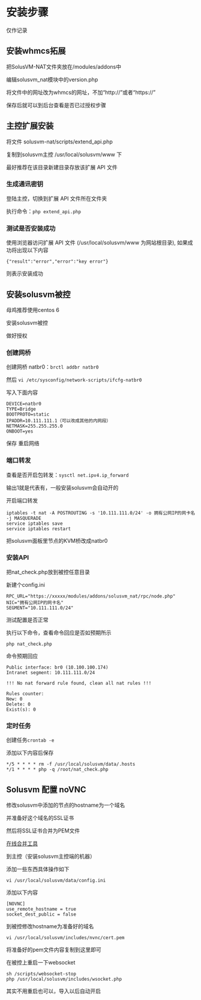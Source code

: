 # 安装步骤

仅作记录

## 安装whmcs拓展
把SolusVM-NAT文件夹放在/modules/addons中

编辑solusvm_nat模块中的version.php

将文件中的网址改为whmcs的网址，不加“http://”或者“https://”

保存后就可以到后台查看是否已过授权步骤

## 主控扩展安装

将文件 solusvm-nat/scripts/extend_api.php

复制到solusvm主控 /usr/local/solusvm/www 下

最好推荐在该目录新建目录存放该扩展 API 文件

### 生成通讯密钥

登陆主控，切换到扩展 API 文件所在文件夹

执行命令：`php extend_api.php`

### 测试是否安装成功

使用浏览器访问扩展 API 文件 (/usr/local/solusvm/www 为网站根目录), 如果成功将出现以下内容

    {"result":"error","error":"key error"}

则表示安装成功

## 安装solusvm被控

母鸡推荐使用centos 6

安装solusvm被控

做好授权

### 创建网桥

创建网桥 natbr0：`brctl addbr natbr0`

然后 `vi /etc/sysconfig/network-scripts/ifcfg-natbr0`

写入下面内容

    DEVICE=natbr0
    TYPE=Bridge
    BOOTPROTO=static
    IPADDR=10.111.111.1（可以改成其他的内网段）
    NETMASK=255.255.255.0
    ONBOOT=yes

保存 重启网络

### 端口转发

查看是否开启包转发：`sysctl net.ipv4.ip_forward`

输出1就是代表有，一般安装solusvm会自动开的

开启端口转发

    iptables -t nat -A POSTROUTING -s '10.111.111.0/24' -o 拥有公网IP的网卡名 -j MASQUERADE
    service iptables save
    service iptables restart

把solusvm面板里节点的KVM桥改成natbr0

### 安装API

把nat_check.php放到被控任意目录

新建个config.ini

    RPC_URL="https://xxxxx/modules/addons/solusvm_nat/rpc/node.php" 
    NIC="拥有公网IP的网卡名"
    SEGMENT="10.111.111.0/24"

测试配置是否正常

执行以下命令，查看命令回应是否如预期所示

`php nat_check.php`

命令预期回应

    Public interface: br0 (10.100.100.174)
    Intranet segment: 10.111.111.0/24
 
    !!! No nat forward rule found, clean all nat rules !!!
 
    Rules counter:
    New: 0
    Delete: 0
    Exist(s): 0

### 定时任务

创建任务`crontab -e`

添加以下内容后保存

    */5 * * * * rm -f /usr/local/solusvm/data/.hosts
    */1 * * * * php -q /root/nat_check.php

## Solusvm 配置 noVNC

修改solusvm中添加的节点的hostname为一个域名

并准备好这个域名的SSL证书

然后将SSL证书合并为PEM文件

[在线合并工具](https://www.myssl.cn/tools/merge-pem-cert.html)

到主控（安装solusvm主控端的机器）

添加一些东西具体操作如下

`vi /usr/local/solusvm/data/config.ini`

添加以下内容

    [NOVNC]
    use_remote_hostname = true
    socket_dest_public = false

到被控修改hostname为准备好的域名

`vi /usr/local/solusvm/includes/nvnc/cert.pem`

将准备好的pem文件内容复制到这里即可

在被控上重启一下websocket

    sh /scripts/websocket-stop
    php /usr/local/solusvm/includes/wsocket.php

其实不用重启也可以，导入以后自动开启